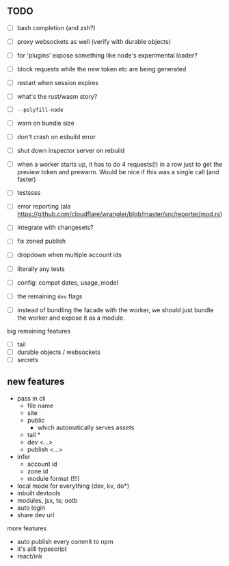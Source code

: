 ## TODO

- [ ] bash completion (and zsh?)
- [ ] proxy websockets as well (verify with durable objects)
- [ ] for 'plugins' expose something like node's experimental loader?
- [ ] block requests while the new token etc are being generated
- [ ] restart when session expires
- [ ] what's the rust/wasm story?
- [ ] `--polyfill-node`
- [ ] warn on bundle size
- [ ] don't crash on esbuild error
- [ ] shut down inspector server on rebuild
- [ ] when a worker starts up, it has to do 4 requests(!) in a row just to get the preview token and prewarm. Would be nice if this was a single call (and faster)
- [ ] testssss
- [ ] error reporting (ala https://github.com/cloudflare/wrangler/blob/master/src/reporter/mod.rs)

- [ ] integrate with changesets?
- [ ] fix zoned publish
- [ ] dropdown when multiple account ids
- [ ] literally any tests
- [ ] config: compat dates, usage_model
- [ ] the remaining `dev` flags

- [ ] instead of bundling the facade with the worker, we should just bundle the worker and expose it as a module.

big remaining features

- [ ] tail
- [ ] durable objects / websockets
- [ ] secrets

## new features

- pass in cli
  - file name
  - site
  - public
    - which automatically serves assets
  - tail <zone>\*
  - dev <...>
  - publish <...>
- infer
  - account id
  - zone id
  - module format (!!!)
- local mode for everything (dev, kv, do\*)
- inbuilt devtools
- modules, jsx, ts; ootb
- auto login
- share dev url

more features

- auto publish every commit to npm
- it's allll typescript
- react/ink
